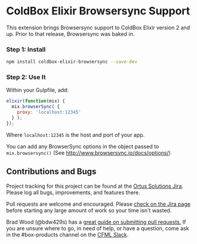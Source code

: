 # ColdBox Elixir Browsersync Support

This extension brings Browsersync support to ColdBox Elixir version 2 and up. Prior to that release, Browsersync was baked in.

### Step 1: Install

```bash
npm install coldbox-elixir-browsersync --save-dev
```

### Step 2: Use It

Within your Gulpfile, add:

```js
elixir(function(mix) {
  mix.browserSync( {
	proxy: 'localhost:12345'
  } );
});
```

Where `localhost:12345` is the host and port of your app.

You can add any BrowserSync options in the object passed to `mix.browsersync()` (See http://www.browsersync.io/docs/options/)

## Contributions and Bugs

Project tracking for this project can be found at the [Ortus Solutions Jira](https://ortussolutions.atlassian.net/projects/ELIXIR/summary).  Please log all bugs, improvements, and features there.

Pull requests are welcome and encouraged.  Please [check on the Jira page](https://ortussolutions.atlassian.net/projects/ELIXIR/issues/?filter=allissues) before starting any large amount of work so your time isn't wasted.

Brad Wood (@bdw429s) has a [great guide on submitting pull requests.](https://www.ortussolutions.com/blog/submit-your-first-pull-request-to-an-open-source-project)  If you are unsure where to go, in need of help, or have a question, come ask in the #box-products channel on the [CFML Slack](http://cfml-slack.herokuapp.com/).
